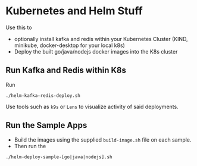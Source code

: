 
# Kubernetes and Helm Stuff

Use this to
- optionally install kafka and redis within your Kubernetes Cluster (KIND, minikube, docker-desktop for your local k8s)
- Deploy the built go/java/nodejs docker images into the K8s cluster

## Run Kafka and Redis within K8s

Run 
```
./helm-kafka-redis-deploy.sh
```

Use tools such as `k9s` or `Lens` to visualize activity of said deployments.

## Run the Sample Apps

- Build the images using the supplied `build-image.sh` file on each sample.
- Then run the 
```
./helm-deploy-sample-[go|java|nodejs].sh
```



